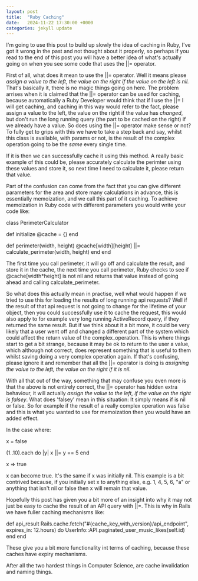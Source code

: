 ```yaml
---
layout: post
title:  "Ruby Caching"
date:   2024-11-22 17:30:00 +0000
categories: jekyll update
---
```


I'm going to use this post to build up slowly the idea of caching in Ruby, I've got it wrong in the past and not thought about it properly, so perhaps if you read to the end of this post you will have a better idea of what's actually going on when you see some code that uses the ||= operator.

First of all, what does it mean to use the ||= operator. Well it means please *assign a value to the left, the value on the right if the value on the left is nil.* That's basically it, there is no magic things going on here. The problem arrises when it is claimed that the ||= operator can be used for caching, because automatically a Ruby Developer would think that if I use the ||= I will get caching, and caching in this way would refer to the fact, please assign a value to the left, the value on the right if the value has *changed*, but don't run the long running query (the part to be cached on the right) if we already have a value. So does using the ||= operator make sense or not? To fully get to grips with this we have to take a step back and say, whilst this class is available, with params or not, is the result of the complex operation going to be the *same* every single time. 

If it is then we can successfully cache it using this method. A really basic example of this could be, please accurately calculate the perimter using these values and store it, so next time I need to calculate it, please return that value.

Part of the confusion can come from the fact that you can give different parameters for the area and store many calculations in advance, this is essentially memoization, and we call this part of it caching. To achieve memoization in Ruby code with different parameters you would write your code like:

class PerimeterCalculator

  def initialize
    @cache = {}
  end

  def perimeter(width, height)
    @cache[width][height] ||= calculate_perimeter(width, height)
  end
end

The first time you call perimeter, it will go off and calculate the result, and store it in the cache, the next time you call perimeter, Ruby checks to see if @cache[width*height] is not nil and returns that value instead of going ahead and calling calculate_perimeter.

So what does this actually mean in practise, well what would happen if we tried to use this for loading the results of long running api requests? Well if the result of that api request is not going to change for the lifetime of your object, then you could successfully use it to cache the request, this would also apply to for example very long running ActiveRecord query, if they returned the same result. But if we think about it a bit more, it could be very likely that a user went off and changed a different part of the system which could affect the return value of the complex_operation. This is where things start to get a bit strange, because it may be ok to return to the user a value, which although not correct, does represent something that is useful to them whilst saving doing a very complex operation again. If that's confusing, please ignore it and remember that all the ||= operator is doing is *assigning the value to the left, the value on the right if it is nil*.

With all that out of the way, something that may confuse you even more is that the above is not entirely correct, the ||= operator has hidden extra behaviour, it will actually *assign the value to the left, if the value on the right is falsey*. What does 'falsey' mean in this situation: It simply means if is nil or false. So for example if the result of a really complex operation was false and this is what you wanted to use for memoization then you would have an added effect.

In the case where:

x = false

(1..10).each do |y|
   x ||= y == 5
end

x => true

x can become true. It's the same if x was initially nil. This example is a bit contrived because, if you initially set x to anything else, e.g. 1, 4, 5, 6, "a" or anything that isn't nil or false then x will remain that value.

Hopefully this post has given you a bit more of an insight into why it may not just be easy to cache the result of an API query with ||=. This is why in Rails we have fuller caching mechanisms like:

def api_result
    Rails.cache.fetch("#{cache_key_with_version}/api_endpoint", expires_in: 12.hours) do
      UserInfo::API.paginated_user_music_likes(self.id)
    end
end

These give you a bit more functionality int terms of caching, because these caches have expiry mechanisms.

After all the two hardest things in Computer Science, are cache invalidation and naming things.